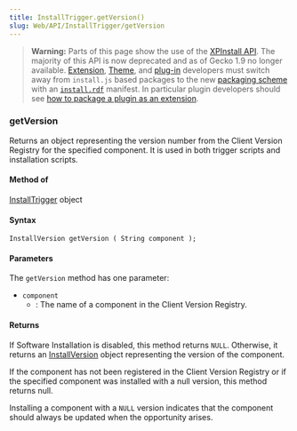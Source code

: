 ```yaml
---
title: InstallTrigger.getVersion()
slug: Web/API/InstallTrigger/getVersion
---
```

> **Warning:** Parts of this page show the use of the [XPInstall API](/en-US/docs/XPInstall_API_Reference). The majority of this API is now deprecated and as of Gecko 1.9 no longer available. [Extension](/en-US/docs/Extensions), [Theme](/en-US/docs/Themes), and [plug-in](/en-US/docs/Plugins) developers must switch away from `install.js` based packages to the new [packaging scheme](/en-US/docs/Bundles) with an [`install.rdf`](/en-US/docs/Install_Manifests) manifest. In particular plugin developers should see [how to package a plugin as an extension](/en-US/docs/Shipping_a_plugin_as_a_Toolkit_bundle).

### getVersion

Returns an object representing the version number from the Client Version Registry for the specified component. It is used in both trigger scripts and installation scripts.

#### Method of

[InstallTrigger](/en-US/docs/Web/API/InstallTrigger) object

#### Syntax

    InstallVersion getVersion ( String component );

#### Parameters

The `getVersion` method has one parameter:

- `component`
  - : The name of a component in the Client Version Registry.

#### Returns

If Software Installation is disabled, this method returns `NULL`. Otherwise, it returns an [InstallVersion](/en-US/docs/XPInstall_API_Reference/InstallVersion_Object) object representing the version of the component.

If the component has not been registered in the Client Version Registry or if the specified component was installed with a null version, this method returns null.

Installing a component with a `NULL` version indicates that the component should always be updated when the opportunity arises.
